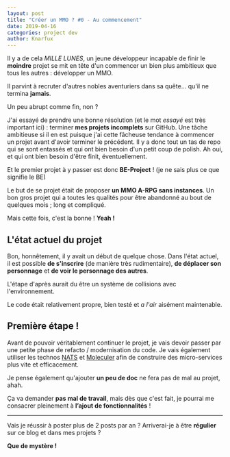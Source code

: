 ```yaml
---
layout: post
title: "Créer un MMO ? #0 - Au commencement"
date: 2019-04-16
categories: project dev
author: Knarfux
---
```

Il y a de cela *MILLE LUNES*, un jeune développeur incapable de finir le **moindre** projet se mit en tête d'un commencer un bien plus ambitieux que tous les autres : développer un MMO.

Il parvint à recruter d'autres nobles aventuriers dans sa quête... qu'il ne termina **jamais**.

Un peu abrupt comme fin, non ?

J'ai essayé de prendre une bonne résolution (et le mot *essayé* est très important ici) : terminer **mes projets incomplets** sur GitHub.
Une tâche ambitieuse si il en est puisque j'ai cette fâcheuse tendance à commencer un projet avant d'avoir terminer le précédent.
Il y a donc tout un tas de repo qui se sont entassés et qui ont bien besoin d'un petit coup de polish. Ah oui, et qui ont bien besoin d'être finit, éventuellement.

Et le premier projet à y passer est donc **BE-Project** ! (je ne sais plus ce que signifie le BE)

Le but de se projet était de proposer **un MMO A-RPG sans instances**. Un bon gros projet qui a toutes les qualités pour être abandonné au bout de quelques mois ; long et compliqué.

Mais cette fois, c'est la bonne ! **Yeah !**

## L'état actuel du projet

Bon, honnêtement, il y avait un début de quelque chose. Dans l'état actuel, il est possible **de s'inscrire** (de manière très rudimentaire), **de déplacer son personnage** et **de voir le personnage des autres**.

L'étape d'après aurait du être un système de collisions avec l'environnement.

Le code était relativement propre, bien testé et *a l'air* aisément maintenable.

## Première étape !

Avant de pouvoir véritablement continuer le projet, je vais devoir passer par une petite phase de refacto / modernisation du code. Je vais également utiliser les technos [NATS](https://nats.io/) et [Moleculer](https://moleculer.services/) afin de construire des micro-services plus vite et efficacement.

Je pense également qu'ajouter **un peu de doc** ne fera pas de mal au projet, ahah.

Ça va demander **pas mal de travail**, mais dès que c'est fait, je pourrai me consacrer pleinement à **l’ajout de fonctionnalités** !

***

Vais je réussir à poster plus de 2 posts par an ? Arriverai-je à être **régulier** sur ce blog et dans mes projets ?

**Que de mystère !**
